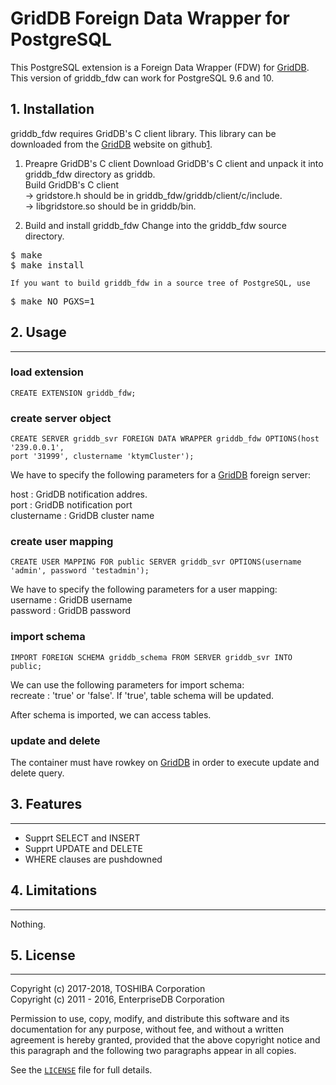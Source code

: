 # GridDB Foreign Data Wrapper for PostgreSQL

This PostgreSQL extension is a Foreign Data Wrapper (FDW) for [GridDB][1].  
This version of griddb_fdw can work for PostgreSQL 9.6 and 10.  


## 1. Installation
griddb_fdw requires GridDB's C client library. This library can be downloaded from the [GridDB][1] website on github[1].

1. Preapre GridDB's C client
    Download GridDB's C client and unpack it into griddb_fdw directory as griddb.  
    Build GridDB's C client  
    -> gridstore.h should be in griddb_fdw/griddb/client/c/include.  
    -> libgridstore.so should be in griddb/bin.  

2. Build and install griddb_fdw
    Change into the griddb_fdw source directory.
<pre>
$ make
$ make install
</pre>


    If you want to build griddb_fdw in a source tree of PostgreSQL, use


<pre>
$ make NO_PGXS=1
</pre>

## 2. Usage
--------
### load extension
```
CREATE EXTENSION griddb_fdw;
```
### create server object
```
CREATE SERVER griddb_svr FOREIGN DATA WRAPPER griddb_fdw OPTIONS(host '239.0.0.1',  
port '31999', clustername 'ktymCluster');
```

We have to specify the following parameters for a [GridDB][1] foreign server:

host : GridDB notification addres.  
port : GridDB notification port  
clustername : GridDB cluster name  

### create user mapping
```
CREATE USER MAPPING FOR public SERVER griddb_svr OPTIONS(username 'admin', password 'testadmin');
```

We have to specify the following parameters for a user mapping:  
username : GridDB username  
password : GridDB password  

### import schema
```
IMPORT FOREIGN SCHEMA griddb_schema FROM SERVER griddb_svr INTO public;
```

We can use the following parameters for import schema:  
recreate : 'true' or 'false'. If 'true', table schema will be updated.  

After schema is imported, we can access tables.

### update and delete

The container must have rowkey on [GridDB][1] in order to execute update and delete query.


## 3. Features
-----------
- Supprt SELECT and INSERT
- Supprt UPDATE and DELETE
- WHERE clauses are pushdowned

## 4. Limitations
--------------
Nothing.

## 5. License
----------
Copyright (c) 2017-2018, TOSHIBA Corporation  
Copyright (c) 2011 - 2016, EnterpriseDB Corporation

Permission to use, copy, modify, and distribute this software and its
documentation for any purpose, without fee, and without a written agreement is
hereby granted, provided that the above copyright notice and this paragraph and
the following two paragraphs appear in all copies.

See the [`LICENSE`][2] file for full details.

[1]: https://github.com/griddb
[2]: LICENSE


